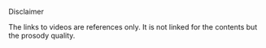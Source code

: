 Disclaimer

The links to videos are references only.
It is not linked for the contents but the prosody quality.
